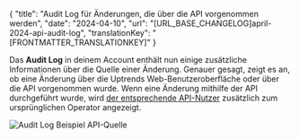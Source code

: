 {
  "title": "Audit Log für Änderungen, die über die API vorgenommen werden",
  "date": "2024-04-10",
  "url": "[URL_BASE_CHANGELOG]april-2024-api-audit-log",
  "translationKey": "[FRONTMATTER_TRANSLATIONKEY]"
}

Das **Audit Log** in deinem Account enthält nun einige zusätzliche Informationen über die Quelle einer Änderung. Genauer gesagt, zeigt es an, ob eine Änderung über die Uptrends Web-Benutzeroberfläche oder über die API vorgenommen wurde. Wenn eine Änderung mithilfe der API durchgeführt wurde, wird [der entsprechende API-Nutzer]([LINK_URL_1]) zusätzlich zum ursprünglichen Operator angezeigt.

![Audit Log Beispiel API-Quelle]([LINK_URL_2])